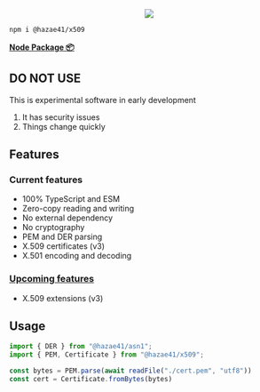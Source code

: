 <div align="center">
<img  src="https://user-images.githubusercontent.com/4405263/219945066-a2adbe64-f75e-4317-bb22-91a8457181fa.png" />
</div>

```bash
npm i @hazae41/x509
```

[**Node Package 📦**](https://www.npmjs.com/package/@hazae41/x509)

## DO NOT USE

This is experimental software in early development

1. It has security issues
2. Things change quickly

## Features

### Current features
- 100% TypeScript and ESM
- Zero-copy reading and writing
- No external dependency
- No cryptography
- PEM and DER parsing
- X.509 certificates (v3)
- X.501 encoding and decoding

### [Upcoming features](https://github.com/sponsors/hazae41)
- X.509 extensions (v3)

## Usage

```typescript
import { DER } from "@hazae41/asn1";
import { PEM, Certificate } from "@hazae41/x509";

const bytes = PEM.parse(await readFile("./cert.pem", "utf8"))
const cert = Certificate.fromBytes(bytes)
```

